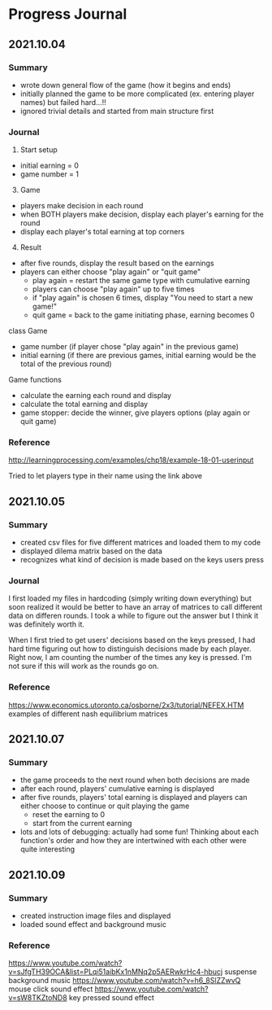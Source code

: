 # Progress Journal

## 2021.10.04
### Summary
- wrote down general flow of the game (how it begins and ends)
- initially planned the game to be more complicated (ex. entering player names) but failed hard...!!
- ignored trivial details and started from main structure first 

### Journal
1. Start setup
- initial earning = 0
- game number = 1

3. Game 
- players make decision in each round
- when BOTH players make decision, display each player's earning for the round
- display each player's total earning at top corners

4. Result
- after five rounds, display the result based on the earnings
- players can either choose "play again" or "quit game"
  - play again = restart the same game type with cumulative earning
  - players can choose "play again" up to five times
  - if "play again" is chosen 6 times, display "You need to start a new game!"
  - quit game = back to the game initiating phase, earning becomes 0

 
 
 class Game 
 - game number (if player chose "play again" in the previous game)
 - initial earning (if there are previous games, initial earning would be the total of the previous round)
 
 Game functions
 - calculate the earning each round and display
 - calculate the total earning and display
 - game stopper: decide the winner, give players options (play again or quit game)


### Reference
http://learningprocessing.com/examples/chp18/example-18-01-userinput

Tried to let players type in their name using the link above

## 2021.10.05
### Summary
- created csv files for five different matrices and loaded them to my code
- displayed dilema matrix based on the data
- recognizes what kind of decision is made based on the keys users press

### Journal
I first loaded my files in hardcoding (simply writing down everything) but soon realized it would be better to have an array of matrices
to call different data on differen rounds. I took a while to figure out the answer but I think it was definitely worth it.

When I first tried to get users' decisions based on the keys pressed, I had hard time figuring out how to distinguish decisions made by each player.
Right now, I am counting the number of the times any key is pressed. I'm not sure if this will work as the rounds go on. 

### Reference
https://www.economics.utoronto.ca/osborne/2x3/tutorial/NEFEX.HTM   examples of different nash equilibrium matrices

## 2021.10.07
### Summary
- the game proceeds to the next round when both decisions are made
- after each round, players' cumulative earning is displayed
- after five rounds, players' total earning is displayed and players can either choose to continue or quit playing the game
  - reset the earning to 0
  - start from the current earning
- lots and lots of debugging: actually had some fun! Thinking about each function's order and how they are intertwined with each other were quite interesting

## 2021.10.09
### Summary
- created instruction image files and displayed
- loaded sound effect and background music 

### Reference
https://www.youtube.com/watch?v=sJfgTH39OCA&list=PLqi51aibKx1nMNq2p5AERwkrHc4-hbucj     suspense background music
https://www.youtube.com/watch?v=h6_8SlZZwvQ           mouse click sound effect
https://www.youtube.com/watch?v=sW8TKZtoND8            key pressed sound effect
